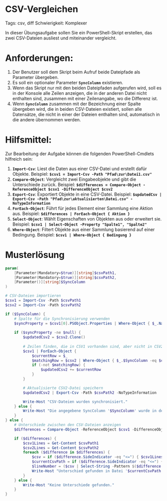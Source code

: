# CSV-Vergleichen

Tags: csv, diff
Schwierigkeit: Komplexer

In dieser Übungsaufgabe sollen Sie ein PowerShell-Skript erstellen, das zwei CSV-Dateien ausliest und miteinander vergleicht.

# Anforderungen:

1. Der Benutzer soll dem Skript beim Aufruf beide Dateipfade als Parameter übergeben.
2. Es soll ein optionaler Parameter **`SyncColumn`** existieren.
3. Wenn das Skript nur mit den beiden Dateipfaden aufgerufen wird, soll es in der Konsole alle Zeilen anzeigen, die in der anderen Datei nicht enthalten sind, zusammen mit einer Zeilenangabe, wo die Differenz ist.
4. Wenn **`SyncColumn`** zusammen mit der Bezeichnung einer Spalte übergeben wird, die in beiden CSV-Dateien existiert, sollen alle Datensätze, die nicht in einer der Dateien enthalten sind, automatisch in die andere übernommen werden.

# Hilfsmittel:

Zur Bearbeitung der Aufgabe können die folgenden PowerShell-Cmdlets hilfreich sein:

1. **`Import-Csv`**: Liest die Daten aus einer CSV-Datei und erstellt dafür Objekte.
Beispiel: **`$csv1 = Import-Csv -Path "Pfad\zur\Datei1.csv"`**
2. **`Compare-Object`**: Vergleicht zwei Eingabeobjekte und gibt die Unterschiede zurück.
Beispiel: **`$differences = Compare-Object -ReferenceObject $csv1 -DifferenceObject $csv2`**
3. **`Export-Csv`**: Exportiert Objekte in eine CSV-Datei.
Beispiel: **`$updatedCsv | Export-Csv -Path "Pfad\zur\aktualisierten\Datei.csv" -NoTypeInformation`**
4. **`ForEach-Object`**: Führt für jedes Element einer Sammlung eine Aktion aus.
Beispiel: **`$differences | ForEach-Object { Aktion }`**
5. **`Select-Object`**: Wählt Eigenschaften von Objekten aus oder erweitert sie.
Beispiel: **`$csv1 | Select-Object -Property "Spalte1", "Spalte2"`**
6. **`Where-Object`**: Filtert Objekte aus einer Sammlung basierend auf einer Bedingung.
Beispiel: **`$csv1 | Where-Object { Bedingung }`**

# Musterlösung

```powershell
param(
    [Parameter(Mandatory=$true)][string]$csvPath1,
    [Parameter(Mandatory=$true)][string]$csvPath2,
    [Parameter()][string]$SyncColumn
)

# CSV-Dateien importieren
$csv1 = Import-Csv -Path $csvPath1
$csv2 = Import-Csv -Path $csvPath2

if ($SyncColumn) {
    # Spalte für die Synchronisierung verwenden
    $syncProperty = $csv1[0].PSObject.Properties | Where-Object { $_.Name -eq $SyncColumn }
    
    if ($syncProperty -ne $null) {
        $updatedCsv2 = $csv2.Clone()
        
        # Zeilen finden, die in CSV1 vorhanden sind, aber nicht in CSV2
        $csv1 | ForEach-Object {
            $currentRow = $_
            $matchingRow = $csv2 | Where-Object { $_.$SyncColumn -eq $currentRow.$SyncColumn }
            if (-not $matchingRow) {
                $updatedCsv2 += $currentRow
            }
        }

        # Aktualisierte CSV2-Datei speichern
        $updatedCsv2 | Export-Csv -Path $csvPath2 -NoTypeInformation

        Write-Host "CSV-Dateien wurden synchronisiert."
    } else {
        Write-Host "Die angegebene SyncColumn '$SyncColumn' wurde in den CSV-Dateien nicht gefunden."
    }
} else {
    # Unterschiede zwischen den CSV-Dateien anzeigen
    $differences = Compare-Object -ReferenceObject $csv1 -DifferenceObject $csv2 -Property Hostname, IP, OS, Memory

    if ($differences) {
        $csv1Lines = Get-Content $csvPath1
        $csv2Lines = Get-Content $csvPath2
        foreach ($difference in $differences) {
            $csv = if ($difference.SideIndicator -eq "<=") { $csv1Lines } else { $csv2Lines }
            $currentCsvPath = if ($difference.SideIndicator -eq "<=") { $csvPath1 } else { $csvPath2 }
            $lineNumber = ($csv | Select-String -Pattern $($difference.Hostname)).LineNumber
            Write-Host "Unterschied gefunden in Datei '$currentCsvPath' (Zeile $lineNumber): $($difference.Hostname)"
        }
    } else {
        Write-Host "Keine Unterschiede gefunden."
    }
}
```
